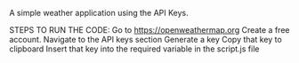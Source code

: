 A simple weather application using the API Keys.

STEPS TO RUN THE CODE:
Go to https://openweathermap.org
Create a free account.
Navigate to the API keys section
Generate a key
Copy that key to clipboard
Insert that key into the required variable in the script.js file
